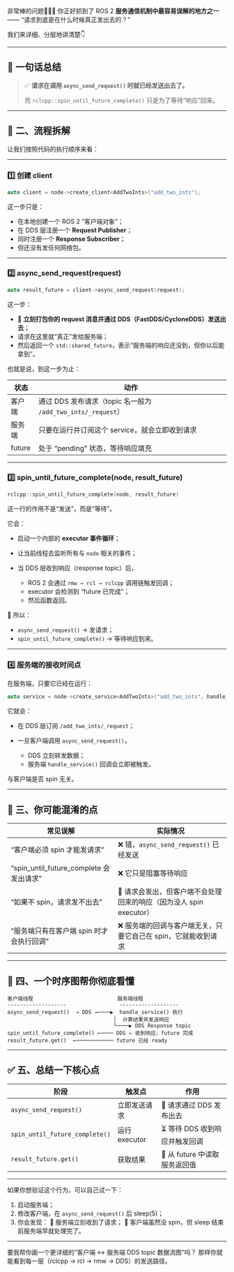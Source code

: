 非常棒的问题👏👏👏
你正好抓到了 ROS 2 **服务通信机制中最容易误解的地方之一** ——
“请求到底是在什么时候真正发出去的？”

我们来详细、分层地讲清楚👇

---

## 🧠 一句话总结

> ✅ **请求在调用 `async_send_request()` 时就已经发送出去了。**
>
> 而 `rclcpp::spin_until_future_complete()` 只是为了等待“响应”回来。

---

## 🧩 二、流程拆解

让我们按照代码的执行顺序来看：

---

### **1️⃣ 创建 client**

```cpp
auto client = node->create_client<AddTwoInts>("add_two_ints");
```

这一步只是：

* 在本地创建一个 ROS 2 “客户端对象”；
* 在 DDS 层注册一个 **Request Publisher**；
* 同时注册一个 **Response Subscriber**；
* 但还没有发任何网络包。

---

### **2️⃣ async_send_request(request)**

```cpp
auto result_future = client->async_send_request(request);
```

这一步：

* 🚀 **立刻打包你的 request 消息并通过 DDS（FastDDS/CycloneDDS）发送出去**；
* 请求在这里就“真正”发给服务端；
* 然后返回一个 `std::shared_future`，表示“服务端的响应还没到，但你以后能拿到”。

也就是说，到这一步为止：

| 状态     | 动作                                               |
| ------ | ------------------------------------------------ |
| 客户端    | 通过 DDS 发布请求（topic 名一般为 `/add_two_ints/_request`） |
| 服务端    | 只要在运行并订阅这个 service，就会立即收到请求                      |
| future | 处于 “pending” 状态，等待响应填充                           |

---

### **3️⃣ spin_until_future_complete(node, result_future)**

```cpp
rclcpp::spin_until_future_complete(node, result_future)
```

这一行的作用不是“发送”，而是“等待”。

它会：

* 启动一个内部的 **executor 事件循环**；
* 让当前线程去监听所有与 `node` 相关的事件；
* 当 DDS 层收到响应（response topic）后，

  * ROS 2 会通过 `rmw → rcl → rclcpp` 调用链触发回调；
  * executor 会检测到 “future 已完成”；
  * 然后函数返回。

📘 所以：

* `async_send_request()` → 发请求；
* `spin_until_future_complete()` → 等待响应到来。

---

### **4️⃣ 服务端的接收时间点**

在服务端，只要它已经在运行：

```cpp
auto service = node->create_service<AddTwoInts>("add_two_ints", handle_service);
```

它就会：

* 在 DDS 层订阅 `/add_two_ints/_request`；
* 一旦客户端调用 `async_send_request()`，

  * DDS 立刻转发数据；
  * 服务端 `handle_service()` 回调会立即被触发。

与客户端是否 spin 无关。

---

## 🧭 三、你可能混淆的点

| 常见误解                               | 实际情况                                       |
| ---------------------------------- | ------------------------------------------ |
| “客户端必须 spin 才能发请求”                 | ❌ 错，`async_send_request()` 已经发送            |
| “spin_until_future_complete 会发出请求” | ❌ 它只是阻塞等待响应                                |
| “如果不 spin，请求发不出去”                  | 🚫 请求会发出，但客户端不会处理回来的响应（因为没人 spin executor） |
| “服务端只有在客户端 spin 时才会执行回调”           | ❌ 服务端的回调与客户端无关，只要它自己在 spin，它就能收到请求         |

---

## 🧩 四、一个时序图帮你彻底看懂

```
客户端线程                           服务端线程
-------------------                 -------------------
async_send_request()  → DDS →────▶  handle_service() 执行
                                  │  计算结果并发送响应
                                  └────▶ DDS Response topic
spin_until_future_complete() ←──── DDS ← 收到响应，future 完成
result_future.get()  ←──────────── future 已经 ready
```

---

## ✅ 五、总结一下核心点

| 阶段                             | 触发点         | 作用                   |
| ------------------------------ | ----------- | -------------------- |
| `async_send_request()`         | 立即发送请求      | 🚀 请求通过 DDS 发布出去     |
| `spin_until_future_complete()` | 运行 executor | ⏳ 等待 DDS 收到响应并触发回调   |
| `result_future.get()`          | 获取结果        | 🎯 从 future 中读取服务返回值 |

---

如果你想验证这个行为，可以自己试一下：

1. 启动服务端；
2. 修改客户端，在 `async_send_request()` 后 sleep(5)；
3. 你会发现：
   🔹 服务端立刻收到了请求；
   🔹 客户端虽然没 spin，但 sleep 结束前服务端早就处理完了。

---

要我帮你画一个更详细的“客户端 ↔ 服务端 DDS topic 数据流图”吗？
那样你就能看到每一层（rclcpp → rcl → rmw → DDS）的发送路径。
